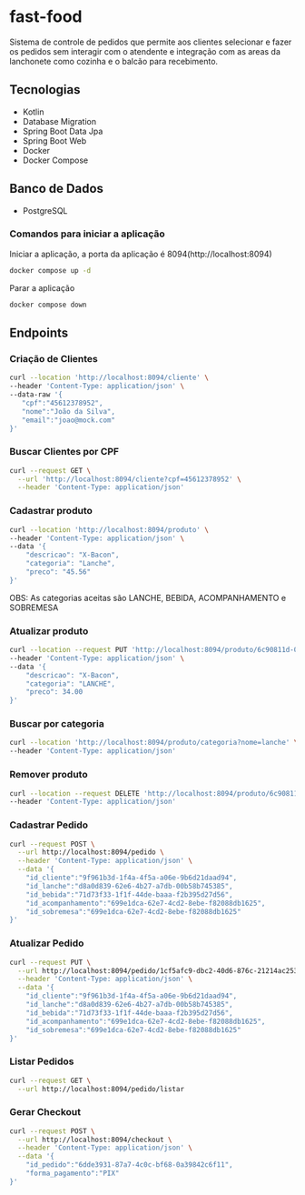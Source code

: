 # fast-food
Sistema de controle de pedidos que permite aos clientes selecionar e fazer os pedidos sem interagir com o atendente e integração com as areas da lanchonete como cozinha e o balcão para recebimento.

## Tecnologias
* Kotlin
* Database Migration
* Spring Boot Data Jpa
* Spring Boot Web
* Docker
* Docker Compose

## Banco de Dados
* PostgreSQL

### Comandos para iniciar a aplicação
Iniciar a aplicação, a porta da aplicação é 8094(http://localhost:8094)
```bash
docker compose up -d
```
Parar a aplicação
```bash
docker compose down
```

## Endpoints
### Criação de Clientes
 ```bash
 curl --location 'http://localhost:8094/cliente' \
--header 'Content-Type: application/json' \
--data-raw '{
    "cpf":"45612378952",
    "nome":"João da Silva",
    "email":"joao@mock.com"
}'
```

### Buscar Clientes por CPF
```bash
curl --request GET \
  --url 'http://localhost:8094/cliente?cpf=45612378952' \
  --header 'Content-Type: application/json'
```
### Cadastrar produto
```bash
curl --location 'http://localhost:8094/produto' \
--header 'Content-Type: application/json' \
--data '{
    "descricao": "X-Bacon",
    "categoria": "Lanche",
    "preco": "45.56"
}'
```
OBS: As categorias aceitas são LANCHE, BEBIDA, ACOMPANHAMENTO e SOBREMESA

### Atualizar produto
```bash
curl --location --request PUT 'http://localhost:8094/produto/6c90811d-08ca-4116-a900-5a6f420ac1c1' \
--header 'Content-Type: application/json' \
--data '{    
    "descricao": "X-Bacon",
    "categoria": "LANCHE",
    "preco": 34.00
}'
```

### Buscar por categoria
```bash
curl --location 'http://localhost:8094/produto/categoria?nome=lanche' \
--header 'Content-Type: application/json'
```

### Remover produto
```bash
curl --location --request DELETE 'http://localhost:8094/produto/6c90811d-08ca-4116-a900-5a6f420ac1c1' \
--header 'Content-Type: application/json'
```

### Cadastrar Pedido
```bash 
curl --request POST \
  --url http://localhost:8094/pedido \
  --header 'Content-Type: application/json' \
  --data '{
	"id_cliente":"9f961b3d-1f4a-4f5a-a06e-9b6d21daad94",
	"id_lanche":"d8a0d839-62e6-4b27-a7db-00b58b745385",
	"id_bebida":"71d73f33-1f1f-44de-baaa-f2b395d27d56",
	"id_acompanhamento":"699e1dca-62e7-4cd2-8ebe-f82088db1625",
	"id_sobremesa":"699e1dca-62e7-4cd2-8ebe-f82088db1625"
}'
```

### Atualizar Pedido
```bash 
curl --request PUT \
  --url http://localhost:8094/pedido/1cf5afc9-dbc2-40d6-876c-21214ac25388 \
  --header 'Content-Type: application/json' \
  --data '{
	"id_cliente":"9f961b3d-1f4a-4f5a-a06e-9b6d21daad94",
	"id_lanche":"d8a0d839-62e6-4b27-a7db-00b58b745385",
	"id_bebida":"71d73f33-1f1f-44de-baaa-f2b395d27d56",
	"id_acompanhamento":"699e1dca-62e7-4cd2-8ebe-f82088db1625",
	"id_sobremesa":"699e1dca-62e7-4cd2-8ebe-f82088db1625"
}'
```

### Listar Pedidos
```bash 
curl --request GET \
  --url http://localhost:8094/pedido/listar
```

### Gerar Checkout
```bash
curl --request POST \
  --url http://localhost:8094/checkout \
  --header 'Content-Type: application/json' \
  --data '{
	"id_pedido":"6dde3931-87a7-4c0c-bf68-0a39842c6f11",
	"forma_pagamento":"PIX"
}'
```
